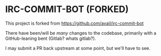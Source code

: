 # IRC-COMMIT-BOT (FORKED)

This project is forked from https://github.com/avail/irc-commit-bot

There have been/will be *many* changes to the codebase, primarily with a GitHub-leaning bent (Gitlab? whats gitlab?).

I may submit a PR back upstream at some point, but we'll have to see.
